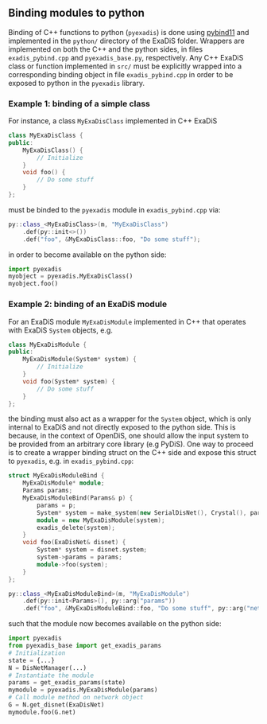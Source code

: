 
## Binding modules to python

Binding of C++ functions to python (`pyexadis`) is done using [pybind11](https://pybind11.readthedocs.io) and implemented in the `python/` directory of the ExaDiS folder. Wrappers are implemented on both the C++ and the python sides, in files `exadis_pybind.cpp` and `pyexadis_base.py`, respectively. Any C++ ExaDiS class or function implemented in `src/` must be explicitly wrapped into a corresponding binding object in file `exadis_pybind.cpp` in order to be exposed to python in the `pyexadis` library.

### Example 1: binding of a simple class

For instance, a class `MyExaDisClass` implemented in C++ ExaDiS
```cpp
class MyExaDisClass {
public:
    MyExaDisClass() {
        // Initialize
    }
    void foo() {
        // Do some stuff
    }
};
```
must be binded to the `pyexadis` module in `exadis_pybind.cpp` via:
```cpp
py::class_<MyExaDisClass>(m, "MyExaDisClass")
    .def(py::init<>())
    .def("foo", &MyExaDisClass::foo, "Do some stuff");
```
in order to become available on the python side:
```Python
import pyexadis
myobject = pyexadis.MyExaDisClass()
myobject.foo()
```

### Example 2: binding of an ExaDiS module

For an ExaDiS module `MyExaDisModule` implemented in C++ that operates with ExaDiS `System` objects, e.g.

```cpp
class MyExaDisModule {
public:
    MyExaDisModule(System* system) {
        // Initialize
    }
    void foo(System* system) {
        // Do some stuff
    }
};
```

the binding must also act as a wrapper for the `System` object, which is only internal to ExaDiS and not directly exposed to the python side. This is because, in the context of OpenDiS, one should allow the input system to be provided from an arbitrary core library (e.g PyDiS). One way to proceed is to create a wrapper binding struct on the C++ side and expose this struct to `pyexadis`, e.g. in `exadis_pybind.cpp`:

```cpp
struct MyExaDisModuleBind {
    MyExaDisModule* module;
    Params params;
    MyExaDisModuleBind(Params& p) {
        params = p;
        System* system = make_system(new SerialDisNet(), Crystal(), params);
        module = new MyExaDisModule(system);
        exadis_delete(system);
    }
    void foo(ExaDisNet& disnet) {
        System* system = disnet.system;
        system->params = params;
        module->foo(system);
    }
};

py::class_<MyExaDisModuleBind>(m, "MyExaDisModule")
    .def(py::init<Params>(), py::arg("params"))
    .def("foo", &MyExaDisModuleBind::foo, "Do some stuff", py::arg("net"));
```

such that the module now becomes available on the python side:

```Python
import pyexadis
from pyexadis_base import get_exadis_params
# Initialization
state = {...}
N = DisNetManager(...)
# Instantiate the module
params = get_exadis_params(state)
mymodule = pyexadis.MyExaDisModule(params)
# Call module method on network object
G = N.get_disnet(ExaDisNet)
mymodule.foo(G.net)
```
